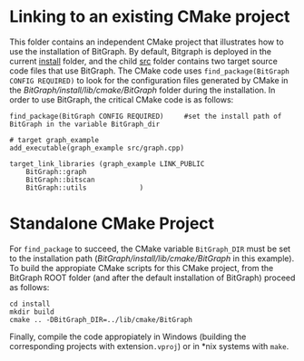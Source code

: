 # Linking to an existing CMake project

This folder contains an independent CMake project that illustrates how to use the installation of BitGraph. By default, Bitgraph is deployed in the current [install](https://github.com/psanse/BitGraph/tree/master/install) folder, and the child [src](https://github.com/psanse/BitGraph/tree/master/install/src) folder contains two target source code files that use BitGraph. The CMake code uses `find_package(BitGraph CONFIG REQUIRED)` to look for the  configuration files generated by CMake in the *BitGraph/install/lib/cmake/BitGraph* folder during the installation. In order to use BitGraph, the critical CMake code is as follows:

```plaintext
find_package(BitGraph CONFIG REQUIRED)     #set the install path of BitGraph in the variable BitGraph_dir

# target graph_example
add_executable(graph_example src/graph.cpp)

target_link_libraries (graph_example LINK_PUBLIC 
    BitGraph::graph
    BitGraph::bitscan
    BitGraph::utils				)

```
# Standalone CMake Project
For `find_package` to succeed, the CMake variable `BitGraph_DIR` must be set to the installation path (*BitGraph/install/lib/cmake/BitGraph* in this example). To build the appropiate CMake scripts for this CMake project, from the BitGraph ROOT folder (and after the default installation of BitGraph) proceed as follows: 

```plaintext
cd install
mkdir build
cmake .. -DBitGraph_DIR=../lib/cmake/BitGraph

```
Finally, compile the code appropiately in Windows (building the corresponding projects with extension`.vproj`) or in *nix systems with `make`.
